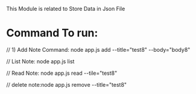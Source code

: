 This Module is related to Store Data in Json File

Command To run:
==================
// 1) Add Note Command:
   node app.js add --title="test8" --body="body8"
   
// List Note:
node app.js list

// Read Note:
node app.js read --tile="test8"

// delete note:node app.js remove --title="test8"
